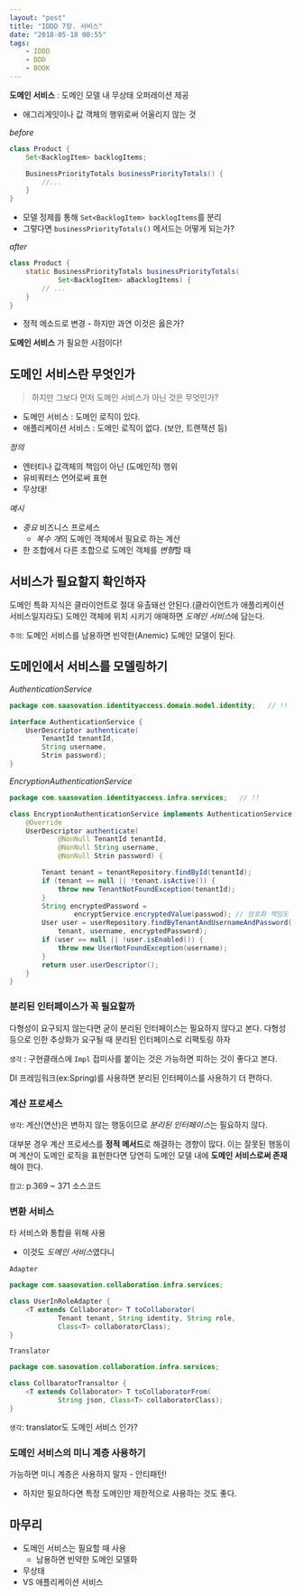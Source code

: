 ```yaml
---
layout: "post"
title: "IDDD 7장. 서비스"
date: "2018-05-18 00:55"
tags:
    - IDDD
    - DDD
    - BOOK
---
```


**도메인 서비스** : 도메인 모델 내 무상태 오퍼레이션 제공

* 애그리게잇이나 값 객체의 행위로써 어울리지 않는 것

*before*
```java
class Product {
    Set<BacklogItem> backlogItems;

    BusinessPriorityTotals businessPriorityTotals() {
        //...
    }
}
```

* 모델 정제를 통해 `Set<BacklogItem> backlogItems`를 분리
* 그렇다면 `businessPriorityTotals()` 메서드는 어떻게 되는가?

*after*
```java
class Product {
    static BusinessPriorityTotals businessPriorityTotals(
            Set<BacklogItem> aBacklogItems) {
        // ...
    }
}
```

* 정적 메소드로 변경 - 하지만 과연 이것은 옳은가?

**도메인 서비스** 가 필요한 시점이다!

## 도메인 서비스란 무엇인가

> 하지만 그보다 먼저 도메인 서비스가 아닌 것은 무엇인가?

* 도메인 서비스 : 도메인 로직이 있다.
* 애플리케이션 서비스 : 도메인 로직이 없다. (보안, 트랜잭션 등)

*정의*

* 엔터티나 값객체의 책임이 아닌 (도메인적) 행위
* 유비쿼터스 언어로써 표현
* 무상태!

*예시*

* *중요* 비즈니스 프로세스
    * *복수 개*의 도메인 객체에서 필요로 하는 계산
* 한 조합에서 다른 조합으로 도메인 객체를 *변형*할 때

## 서비스가 필요할지 확인하자

도메인 특화 지식은 클라이언트로 절대 유촐돼선 안된다.(클라이언트가 애플리케이션 서비스일지라도)
도메인 객체에 위치 시키기 애매하면 *도메인 서비스*에 담는다.

`주의`: 도메인 서비스를 남용하면 빈약한(Anemic) 도메인 모델이 된다.

## 도메인에서 서비스를 모델링하기

*AuthenticationService*
```java
package com.saasovation.identityaccess.domain.model.identity;   // !!

interface AuthenticationService {
    UserDescriptor authenticate(
        TenantId tenantId,
        String username,
        Strin password);
}
```

*EncryptionAuthenticationService*
```java
package com.saasovation.identityaccess.infra.services;   // !!

class EncryptionAuthenticationService implements AuthenticationService {
    @Override
    UserDescriptor authenticate(
            @NonNull TenantId tenantId,
            @NonNull String username,
            @NonNull Strin password) {

        Tenant tenant = tenantRepository.findById(tenantId);
        if (tenant == null || !tenant.isActive()) {
            throw new TenantNotFoundException(tenantId);
        }
        String encryptedPassword = 
                encryptService.encryptedValue(passwod); // 암호화 책임도 도메인 서비스?
        User user = userRepository.findByTenantAndUsernameAndPassword(
            tenant, username, encryptedPassword);
        if (user == null || !user.isEnabled()) {
            throw new UserNotFoundException(username);
        }
        return user.userDescriptor();
    }
}
```

### 분리된 인터페이스가 꼭 필요할까

다형성이 요구되지 않는다면 굳이 분리된 인터페이스는 필요하지 않다고 본다.
다형성 등으로 인한 추상화가 요구될 때 분리된 인터페이스로 리팩토링 하자

`생각` : 구현클래스에 `Impl` 접미사를 붙이는 것은 가능하면 피하는 것이 좋다고 본다.

DI 프레임워크(ex:Spring)를 사용하면 분리된 인터페이스를 사용하기 더 편하다.

### 계산 프로세스

`생각`: 계산(연산)은 변하지 않는 행동이므로 *분리된 인터페이스*는 필요하지 않다.

대부분 경우 계산 프로세스를 **정적 메서드**로 해결하는 경향이 많다.
이는 잘못된 행동이며 계산이 도메인 로직을 표현한다면 당연히 도메인 모델 내에 **도메인 서비스로써 존재**해야 한다.

`참고`: p.369 ~ 371 소스코드

### 변환 서비스

타 서비스와 통합을 위해 사용 
* 이것도 *도메인 서비스*였다니

`Adapter`

```java
package com.saasovation.collaboration.infra.services;

class UserInRoleAdapter {
    <T extends Collaborator> T toCollaborator(
            Tenant tenant, String identity, String role, 
            Class<T> collaboratorClass);
}
```

`Translator`

```java
package com.sasovation.collaboration.infra.services;

class CollbaratorTransaltor {
    <T extends Collaborator> T toCollaboratorFrom(
            String json, Class<T> collaboratorClass);
}
```

`생각`: translator도 도메인 서비스 인가?

### 도메인 서비스의 미니 계층 사용하기

가능하면 미니 계층은 사용하지 말자 - 안티패턴!

* 하지만 필요하다면 특정 도메인만 제한적으로 사용하는 것도 좋다.

## 마무리

* 도메인 서비스는 필요할 때 사용
    * 남용하면 빈약한 도메인 모델화
* 무상태
* VS 애플리케이션 서비스